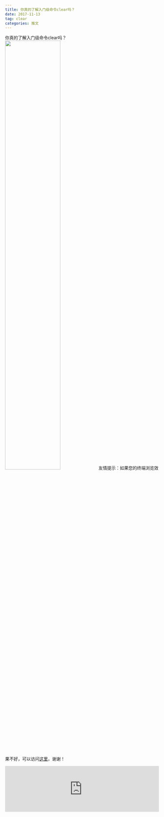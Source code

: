 ```yaml
---
title: 你真的了解入门级命令clear吗？
date: 2017-11-13
tag: clear
categories: 推文
---
```

你真的了解入门级命令clear吗？
<img src="http://mmbiz.qpic.cn/mmbiz_jpg/ACviaWTBFxhaI63vO4SHIhViboBUkOTuk2dQn11BQomwduUIWezs7ZDwTNFLPg1QaADicSl4E2lfgwVrBN2aLO4Qg/0?wx_fmt.jpeg" style="width: 60%; height: auto;"/><!--more-->
友情提示：如果您的终端浏览效果不好，可以访问[这里](https://stata-club.github.io/stata_article/2017-11-13.html)，谢谢！
<iframe src="https://stata-club.github.io/stata_article/2017-11-13.html" id="iframepage" frameborder="0" scrolling="no" marginheight="0" marginwidth="0" width="100%" onLoad="iFrameHeight()"></iframe>
<script type="text/javascript" language="javascript">
function iFrameHeight() {
var ifm= document.getElementById("iframepage");
var subWeb = document.frames ? document.frames["iframepage"].document : ifm.contentDocument;   
if(ifm != null && subWeb != null) {
 ifm.height = subWeb.body.scrollHeight;
} 
} 
</script> 